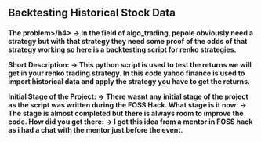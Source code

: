 ## Backtesting Historical Stock Data

<h4>The problem>/h4>
-> In the field of algo_trading, pepole obviously need a strategy but with that strategy they need some proof of the odds of that strategy working
   so here is a backtesting script for renko strategies.

Short Description:
-> This python script is used to test the returns we will get in your renko trading strategy. In this code yahoo finance is used to import historical data 
   and apply the strategy you have to get the returns.
<body>   
Initial Stage of the Project:
-> There wasnt any initial stage of the project as the script was written during the FOSS Hack.
What stage is it now:
-> The stage is almost completed but there is always room to improve the code.
How did you get there:
-> I got this idea from a mentor in FOSS hack as i had a chat with the mentor just before the event.
</body>
